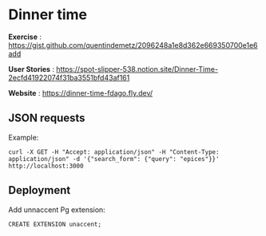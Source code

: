 # Dinner time

**Exercise** : https://gist.github.com/quentindemetz/2096248a1e8d362e669350700e1e6add

**User Stories** : https://spot-slipper-538.notion.site/Dinner-Time-2ecfd41922074f31ba3551bfd43af161

**Website** : https://dinner-time-fdago.fly.dev/


## JSON requests

Example:

```
curl -X GET -H "Accept: application/json" -H "Content-Type: application/json" -d '{"search_form": {"query": "epices"}}' http://localhost:3000

```



## Deployment

Add unnaccent Pg extension:

```
CREATE EXTENSION unaccent;
```


